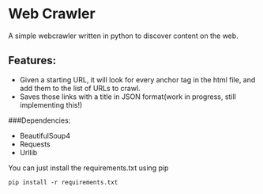 # Web Crawler

A simple webcrawler written in python to discover content on the web. 

## Features: 
* Given a starting URL, it will look for every anchor tag in the html file, and add them to the list of URLs to crawl. 
* Saves those links with a title in JSON format(work in progress, still implementing this!)

###Dependencies: 
* BeautifulSoup4
* Requests
* Urllib

You can just install the requirements.txt using pip
```
pip install -r requirements.txt
```